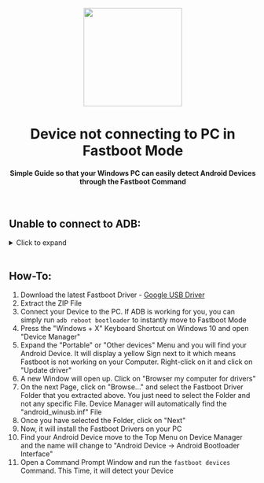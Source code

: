 <p align="center"><img src="https://i.ibb.co/7gcRvN8/USB.png" width="200"></a>
<h1 align="center"><b>Device not connecting to PC in Fastboot Mode</b></h1>
<h4 align="center">Simple Guide so that your Windows PC can easily detect Android Devices through the Fastboot Command</h4>
<br />

## Unable to connect to ADB:
<details>
  <summary>Click to expand</summary>
  
1. AMD Bug - [XDA Thread](https://forum.xda-developers.com/t/fix-fastboot-issues-on-ryzen-based-pcs.4186321/)
2. Switch Device from "Charging" to "File Transfer" Mode
3. Install the latest Device Driver or Universal USB Driver
4. Try another USB Cable
5. Use another USB Port (USB 3.0 Port to USB 2.0)
6. Try to execute Fastboot Command without connecting your Device, and once it says "waiting for device" plug in your USB Cable
7. Windows: Click "Change advanced power setting" on your chosen Plan and expand "USB Settings". Under "USB Settings" Section, expand "USB selective suspend setting" and change it to "Disabled" for On Battery and Plugged In
8. Try another PC
</details>
<br />

## How-To:
1. Download the latest Fastboot Driver - [Google USB Driver](https://developer.android.com/studio/run/win-usb)
2. Extract the ZIP File
3. Connect your Device to the PC. If ADB is working for you, you can simply run ```adb reboot bootloader``` to instantly move to Fastboot Mode
4. Press the "Windows + X" Keyboard Shortcut on Windows 10 and open "Device Manager"
5. Expand the "Portable" or "Other devices" Menu and you will find your Android Device. It will display a yellow Sign next to it which means Fastboot is not working on your Computer. Right-click on it and click on "Update driver"
6. A new Window will open up. Click on "Browser my computer for drivers"
7. On the next Page, click on "Browse..." and select the Fastboot Driver Folder that you extracted above. You just need to select the Folder and not any specific File. Device Manager will automatically find the "android_winusb.inf" File
8. Once you have selected the Folder, click on "Next"
9. Now, it will install the Fastboot Drivers on your PC
10. Find your Android Device move to the Top Menu on Device Manager and the name will change to "Android Device -> Android Bootloader Interface"
11. Open a Command Prompt Window and run the ```fastboot devices``` Command. This Time, it will detect your Device 
